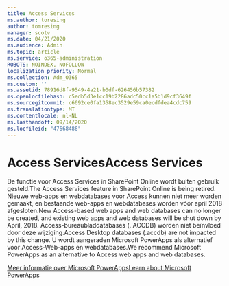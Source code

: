 ```yaml
---
title: Access Services
ms.author: toresing
author: tomresing
manager: scotv
ms.date: 04/21/2020
ms.audience: Admin
ms.topic: article
ms.service: o365-administration
ROBOTS: NOINDEX, NOFOLLOW
localization_priority: Normal
ms.collection: Adm_O365
ms.custom: ''
ms.assetid: 78916d8f-9549-4a21-b0df-626456b57382
ms.openlocfilehash: c5edb5d3e1cc19b2286adc50cc1a5b1d9cf3649f
ms.sourcegitcommit: c6692ce0fa1358ec3529e59ca0ecdfdea4cdc759
ms.translationtype: MT
ms.contentlocale: nl-NL
ms.lasthandoff: 09/14/2020
ms.locfileid: "47668486"
---
```

# <a name="access-services"></a><span data-ttu-id="d374a-102">Access Services</span><span class="sxs-lookup"><span data-stu-id="d374a-102">Access Services</span></span>

<span data-ttu-id="d374a-103">De functie voor Access Services in SharePoint Online wordt buiten gebruik gesteld.</span><span class="sxs-lookup"><span data-stu-id="d374a-103">The Access Services feature in SharePoint Online is being retired.</span></span> <span data-ttu-id="d374a-104">Nieuwe web-apps en webdatabases voor Access kunnen niet meer worden gemaakt, en bestaande web-apps en webdatabases worden vóór april 2018 afgesloten.</span><span class="sxs-lookup"><span data-stu-id="d374a-104">New Access-based web apps and web databases can no longer be created, and existing web apps and web databases will be shut down by April, 2018.</span></span> <span data-ttu-id="d374a-105">Access-bureaubladdatabases (. ACCDB) worden niet beïnvloed door deze wijziging.</span><span class="sxs-lookup"><span data-stu-id="d374a-105">Access Desktop databases (.accdb) are not impacted by this change.</span></span> <span data-ttu-id="d374a-106">U wordt aangeraden Microsoft PowerApps als alternatief voor Access-Web-apps en webdatabases.</span><span class="sxs-lookup"><span data-stu-id="d374a-106">We recommend Microsoft PowerApps as an alternative to Access web apps and web databases.</span></span> 
  
[<span data-ttu-id="d374a-107">Meer informatie over Microsoft PowerApps</span><span class="sxs-lookup"><span data-stu-id="d374a-107">Learn about Microsoft PowerApps</span></span>](https://powerapps.microsoft.com/)
  